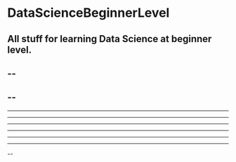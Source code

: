 # DataScienceBeginnerLevel
All stuff for learning Data Science at beginner level.
--
--
----
--
----
------
----
------
----
--------
------
--
